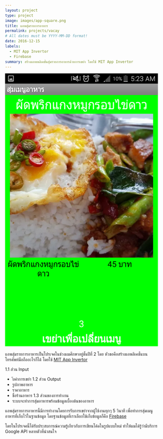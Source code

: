 ```yaml
---
layout: project
type: project
image: images/app-square.png
title: แอพสุ่มรายการอาหาร
permalink: projects/vacay
# All dates must be YYYY-MM-DD format!
date: 2016-12-15
labels:
  - MIT App Invertor
  - Firebase
summary: สร้างแอพพลิเคชั่นสุ่มรายการอาหารด้วยการเขย่า โดยใช้ MIT App Invertor
---
```


<img class="ui medium right floated rounded image" src="../images/preview-page.png">

แอพสุ่มรายการอาหารเป็นโปรเจคในช่วงผมศึกษาอยู่ชั้นปีที่ 2 โดย หัวขอคือสร้างแอพลิเคชั่นบนโทรศัพท์มือถืออะไรก็ได้ โดยใช้ [MIT App Invertor](https://appinventor.mit.edu/)

1.1 ส่วน Input
  * ับค่าการเขย่า
1.2 ส่วน Output
  * รูปภาพอาหาร
  * ราคาอาหาร
  * ชื่อร้านอาหาร
1.3 ส่วนของการทำงาน
  * ระบบจะทำการสุ่มอาหารพร้อมข้อมูลเบื้องต้นของอาหาร


แอพสุ่มรายการอาหารนี้มีการทำงานโดยการรับการเขย่าจากผู้ใช้งานทุกๆ 5 วินาที เพื่อทำการสุ่มเมนูอาหารที่เก็บไว้ในฐานข้อมูล โดยฐานข้อมูลที่เราเลือกใช้เก็บข้อมูลก็คือ [Firebase](https://firebase.google.com/)

โดยในโปรเจคนี้ได้รับประสบการณ์ความรู้เกียวกับการเขียนโค้ดในรูปแบบใหม่ ทำให้ผมได้รู้ว่ามีบริการ Google API หลายตัวที่น่าสนใจ
